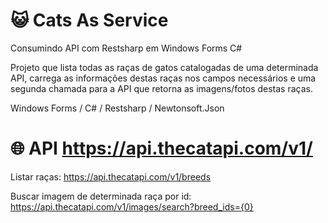 # 😺 Cats As Service 

Consumindo API com Restsharp em Windows Forms C#

Projeto que lista todas as raças de gatos catalogadas de uma determinada API, carrega as informações destas raças nos campos necessários e uma segunda chamada para a API que retorna as imagens/fotos destas raças.

Windows Forms / C# / Restsharp / Newtonsoft.Json

# 🌐 API https://api.thecatapi.com/v1/

Listar raças: https://api.thecatapi.com/v1/breeds

Buscar imagem de determinada raça por id: https://api.thecatapi.com/v1/images/search?breed_ids={0}
